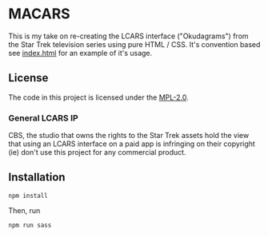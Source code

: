 # MACARS

This is my take on re-creating the LCARS interface ("Okudagrams") from the Star Trek
television series using pure HTML / CSS. It's convention based see [index.html](index.html)
for an example of it's usage.

## License

The code in this project is licensed under the [MPL-2.0](https://spdx.org/licenses/MPL-2.0.html).

### General LCARS IP

CBS, the studio that owns the rights to the Star Trek assets hold the view that using an LCARS
interface on a paid app is infringing on their copyright (ie) don't use this project for any
commercial product.

## Installation

```
npm install
```

Then, run

```
npm run sass
```

